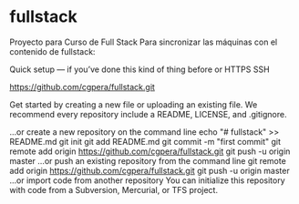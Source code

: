 # fullstack
Proyecto para Curso de Full Stack
Para sincronizar las máquinas con el contenido de fullstack:

Quick setup — if you’ve done this kind of thing before or HTTPS SSH

https://github.com/cgpera/fullstack.git

Get started by creating a new file or uploading an existing file. We recommend every repository include a README, LICENSE, and .gitignore.

…or create a new repository on the command line
echo "# fullstack" >> README.md
git init
git add README.md
git commit -m "first commit"
git remote add origin https://github.com/cgpera/fullstack.git
git push -u origin master
…or push an existing repository from the command line
git remote add origin https://github.com/cgpera/fullstack.git
git push -u origin master
…or import code from another repository
You can initialize this repository with code from a Subversion, Mercurial, or TFS project.
